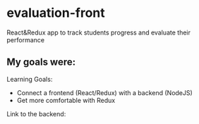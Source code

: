 # evaluation-front
React&amp;Redux app to track students progress and evaluate their performance

## My goals were:

Learning Goals:
* Connect a frontend (React/Redux) with a backend (NodeJS)
* Get more comfortable with Redux

Link to the backend:

